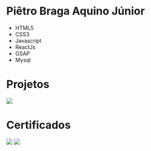 # Piêtro Braga Aquino Júnior

- HTML5
- CSS3
- Javascript
- ReactJs
- GSAP
- Mysql

# Projetos

<img src="https://user-images.githubusercontent.com/85259321/178920494-076a1b99-7e1f-4feb-873b-4a287fc31498.gif" />

# Certificados

<img src="https://user-images.githubusercontent.com/85259321/179030066-dd09a757-f8cb-4703-9996-e8ffc418020f.jpg" />
<img src="https://user-images.githubusercontent.com/85259321/179030084-625fdaa0-8b0b-4cd6-892d-f78ddbffbbbc.jpg" />
